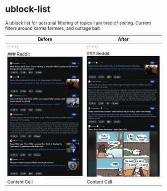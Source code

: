 # ublock-list
A ublock list for personal filtering of topics I am tired of seeing.   Current filters around karma farmers, and outrage bait. 


| Before  | After |
| ------------- | ------------- |
| :---: | :---: |
| ### Reddit ![Before adding filter](https://github.com/maus-me/ublock-list/blob/main/before.png?raw=true "Before")  | ### Reddit ![After adding filter](https://github.com/maus-me/ublock-list/blob/main/after.png?raw=true "After")  |
| Content Cell  | Content Cell  |





